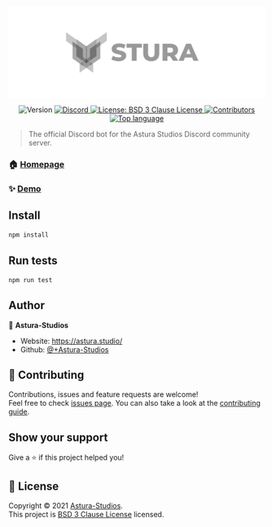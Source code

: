 <img src="assets/images/Banner.svg" alt="Astura Discord Bot banner" align="center" />
<p align="center">
  <img alt="Version" src="https://img.shields.io/badge/version-1.0.0-blue.svg?style=for-the-badge&logo=github&cacheSeconds=2592000" />
  <a href="https://discord.gg/FtkbxQsWAX" target="_blank">
    <img alt="Discord" src="https://img.shields.io/discord/760659394370994197?style=for-the-badge&logo=discord" />
  </a>
  <a href="https://opensource.org/licenses/BSD-3-Clause" target="_blank">
    <img alt="License: BSD 3 Clause License" src="https://img.shields.io/github/license/Astura-Studios/Astura?style=for-the-badge&logo=github" />
  </a>
  <a href="https://github.com/Astura-Studios/Astura/contributors" target="_blank">
    <img alt="Contributors" src="https://img.shields.io/github/contributors/Astura-Studios/Astura?style=for-the-badge&logo=github">
  </a>
  <a href="https://github.com/Astura-Studios/Astura/search?l=typescript" target="_blank">
    <img alt="Top language" src="https://img.shields.io/github/languages/top/astura-studios/Astura?style=for-the-badge&logo=github">
  </a>
</p>

> The official Discord bot for the Astura Studios Discord community server.

### 🏠 [Homepage](https://github.com/Astura-Studios/Astura)

### ✨ [Demo](https://github.com/Astura-Studios/Astura)

## Install

```sh
npm install
```

## Run tests

```sh
npm run test
```

## Author

👤 **Astura-Studios**

* Website: https://astura.studio/
* Github: [@+Astura-Studios](https://github.com/+Astura-Studios)

## 🤝 Contributing

Contributions, issues and feature requests are welcome!<br />Feel free to check [issues page](https://github.com/Astura-Studios/Astura/issues). You can also take a look at the [contributing guide](+https://github.com/Astura-Studios/Astura/blob/master/CONTRIBUTING.md).

## Show your support

Give a ⭐️ if this project helped you!

## 📝 License

Copyright © 2021 [Astura-Studios](https://github.com/+Astura-Studios).<br />
This project is [BSD 3 Clause License](https://opensource.org/licenses/BSD-3-Clause) licensed.